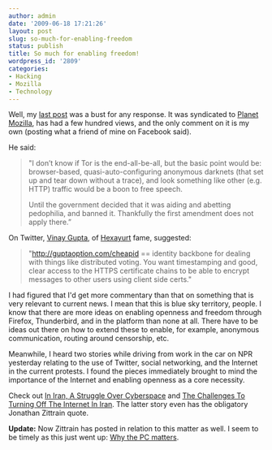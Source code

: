 ```yaml
---
author: admin
date: '2009-06-18 17:21:26'
layout: post
slug: so-much-for-enabling-freedom
status: publish
title: So much for enabling freedom!
wordpress_id: '2809'
categories:
- Hacking
- Mozilla
- Technology
---
```

Well, my <a href="/2009/06/17/enabling-freedom-and-openness-with-mozilla/">last post</a> was a bust for any response. It was syndicated to <a href="http://planet.mozilla.org">Planet Mozilla</a>, has had a few hundred views, and the only comment on it is my own (posting what a friend of mine on Facebook said).

He said:
<blockquote>"I don’t know if Tor is the end-all-be-all, but the basic point would be: browser-based, quasi-auto-configuring anonymous darknets (that set up and tear down without a trace), and look something like other (e.g. HTTP) traffic would be a boon to free speech.

Until the government decided that it was aiding and abetting pedophilia, and banned it. Thankfully the first amendment does not apply there.”</blockquote>
On Twitter, <a href="http://guptaoption.com">Vinay Gupta</a>, of <a href="http://hexayurt.com/">Hexayurt</a> fame, suggested:
<blockquote>"<a href="http://guptaoption.com/cheapid">http://guptaoption.com/cheapid</a>  == identity backbone for dealing with things like distributed voting. You want timestamping and good, clear access to the HTTPS certificate chains to be able to encrypt messages to other users using client side certs."</blockquote>
I had figured that I'd get more commentary than that on something that is very relevant to current news. I mean that this is blue sky territory, people. I know that there are more ideas on enabling openness and freedom through Firefox, Thunderbird, and in the platform than none at all. There have to be ideas out there on how to extend these to enable, for example, anonymous communication, routing around censorship, etc.

Meanwhile, I heard two stories while driving from work in the car on NPR yesterday relating to the use of Twitter, social networking, and the Internet in the current protests. I found the pieces immediately brought to mind the importance of the Internet and enabling openness as a core necessity.

Check out <a href="http://www.npr.org/templates/story/story.php?storyId=105545361">In Iran, A Struggle Over Cyberspace</a> and <a href="http://www.npr.org/templates/story/story.php?storyId=105532292">The Challenges To Turning Off The Internet In Iran</a>. The latter story even has the obligatory Jonathan Zittrain quote. 

<strong>Update:</strong> Now Zittrain has posted in relation to this matter as well. I seem to be timely as this just went up: <a href="http://futureoftheinternet.org/why-the-pc-matters">Why the PC matters</a>.
